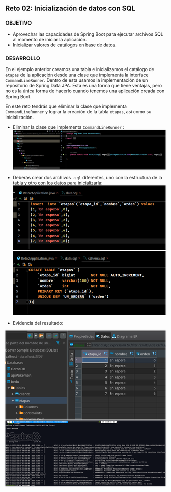 ## Reto 02: Inicialización de datos con SQL

### OBJETIVO

- Aprovechar las capacidades de Spring Boot para ejecutar archivos SQL al momento de iniciar la aplicación.
- Inicializar valores de catálogos en base de datos.


### DESARROLLO

En el ejemplo anterior creamos una tabla e inicializamos el catálogo de `etapas` de la aplicación desde una clase que implementa la interface `CommandLineRunner`. Dentro de esta usamos la implementación de un repositorio de Spring Data JPA. Esta es una forma que tiene ventajas, pero no es la única forma de hacerlo cuando tenemos una aplicación creada con Spring Boot.

En este reto tendrás que eliminar la clase que implementa `CommandLineRunner` y lograr la creación de la tabla `etapas`, así como su inicialización. 

- Eliminar la clase que implementa `CommandLineRunner` :
![Paso1](./img/Paso1.png)

- Deberás crear dos archivos `.sql` diferentes, uno con la estructura de la tabla y otro con los datos para inicializarla:
![Sql1](./img/Sql1.png)
![Sql2](./img/Sql2.png)
- Evidencia del resultado:

![Evidencia1](./img/Evidencia1.png)
![Evidencia2](./img/Evidencia2.png)
